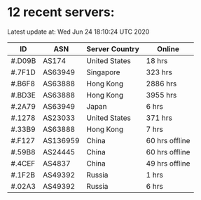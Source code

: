 # 12 recent servers:

Latest update at: Wed Jun 24 18:10:24 UTC 2020

| ID | ASN | Server Country | Online |
| -- | --- | -------------- | ------ |
| #.D09B | AS174 | United States | 18 hrs |
| #.7F1D | AS63949 | Singapore | 323 hrs |
| #.B6F8 | AS63888 | Hong Kong | 2886 hrs |
| #.BD3E | AS63888 | Hong Kong | 3955 hrs |
| #.2A79 | AS63949 | Japan | 6 hrs |
| #.1278 | AS23033 | United States | 371 hrs |
| #.33B9 | AS63888 | Hong Kong | 7 hrs |
| #.F127 | AS136959 | China | 60 hrs offline |
| #.59B8 | AS24445 | China | 60 hrs offline |
| #.4CEF | AS4837 | China | 49 hrs offline |
| #.1F2B | AS49392 | Russia | 1 hrs |
| #.02A3 | AS49392 | Russia | 6 hrs |

